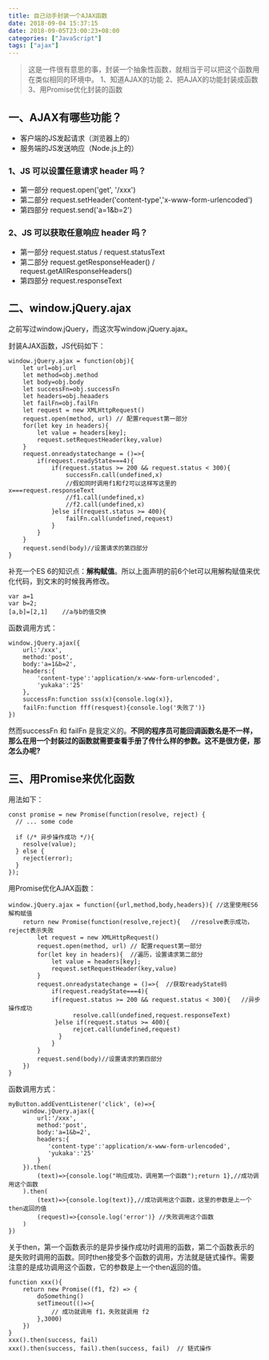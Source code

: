 ```yaml
---
title: 自己动手封装一个AJAX函数
date: 2018-09-04 15:37:15
date: 2018-09-05T23:00:23+08:00
categories: ["JavaScript"]
tags: ["ajax"]
---
```


> 这是一件很有意思的事，封装一个抽象性函数，就相当于可以把这个函数用在类似相同的环境中。
1、知道AJAX的功能
2、把AJAX的功能封装成函数
3、用Promise优化封装的函数

## 一、AJAX有哪些功能？

- 客户端的JS发起请求（浏览器上的）
- 服务端的JS发送响应（Node.js上的）

### 1、JS 可以设置任意请求 header 吗？

- 第一部分 request.open('get', '/xxx')
- 第二部分 request.setHeader('content-type','x-www-form-urlencoded')
- 第四部分 request.send('a=1&b=2')

### 2、JS 可以获取任意响应 header 吗？

- 第一部分 request.status / request.statusText
- 第二部分 request.getResponseHeader() / request.getAllResponseHeaders()
- 第四部分 request.responseText

## 二、window.jQuery.ajax

之前写过window.jQuery，而这次写window.jQuery.ajax。

封装AJAX函数，JS代码如下：

```angular2
window.jQuery.ajax = function(obj){
    let url=obj.url
    let method=obj.method
    let body=obj.body
    let successFn=obj.successFn
    let headers=obj.heaaders
    let failFn=obj.failFn
    let request = new XMLHttpRequest()
    request.open(method, url) // 配置request第一部分
    for(let key in headers){
        let value = headers[key];
        request.setRequestHeader(key,value)
    }
    request.onreadystatechange = ()=>{
        if(request.readyState===4){
            if(request.status >= 200 && request.status < 300){
                successFn.call(undefined,x)
                //假如同时调用f1和f2可以这样写这里的x===request.responseText
                //f1.call(undefined,x)
                //f2.call(undefined,x)           
            }else if(request.status >= 400){
                failFn.call(undefined,request)
            }
        }
    }
    request.send(body)//设置请求的第四部分
}
```
补充一个ES 6的知识点：**解构赋值**。所以上面声明的前6个let可以用解构赋值来优化代码，到文末的时候我再修改。

```angular2
var a=1
var b=2;
[a,b]=[2,1]    //a与b的值交换
```

函数调用方式：
```angular2
window.jQuery.ajax({
    url:'/xxx',
    method:'post',
    body:'a=1&b=2',
    headers:{
        'content-type':'application/x-www-form-urlencoded',
        'yukaka':'25'
    },
    successFn:function sss(x){console.log(x)},
    failFn:function fff(resquest){console.log('失败了')}  
})
```

然而successFn 和 failFn 是我定义的。**不同的程序员可能回调函数名是不一样，那么在用一个封装过的函数就需要查看手册了传什么样的参数。这不是很方便，那怎么办呢?**

## 三、用Promise来优化函数

用法如下：
```angular2
const promise = new Promise(function(resolve, reject) {
  // ... some code

  if (/* 异步操作成功 */){
    resolve(value);
  } else {
    reject(error);
  }
});
```

用Promise优化AJAX函数：
```angular2
window.jQuery.ajax = function({url,method,body,headers}){ //这里使用ES6 解构赋值
    return new Promise(function(resolve,reject){   //resolve表示成功，reject表示失败
        let request = new XMLHttpRequest()
        request.open(method, url) // 配置request第一部分
        for(let key in headers){  //遍历，设置请求第二部分
            let value = headers[key];
            request.setRequestHeader(key,value)
        }
        request.onreadystatechange = ()=>{  //获取readyState码
            if(request.readyState===4){
            if(request.status >= 200 && request.status < 300){   //异步操作成功
                  resolve.call(undefined,request.responseText)        
             }else if(request.status >= 400){
                  rejcet.call(undefined,request)
              }
            }
        }
        request.send(body)//设置请求的第四部分
    })
}
```
函数调用方式：
```angular2
myButton.addEventListener('click', (e)=>{
    window.jQuery.ajax({
        url:'/xxx',
        method:'post',
        body:'a=1&b=2',
        headers:{
           'content-type':'application/x-www-form-urlencoded',
           'yukaka':'25'
        }    
    }).then(
        (text)=>{console.log("响应成功，调用第一个函数");return 1},//成功调用这个函数       
    ).then(
        (text)=>{console.log(text)},//成功调用这个函数，这里的参数是上一个then返回的值
        (request)=>{console.log('error')} //失败调用这个函数     
    ) 
})
```
关于then，第一个函数表示的是异步操作成功时调用的函数，第二个函数表示的是失败时调用的函数。同时then接受多个函数的调用，方法就是链式操作。需要注意的是成功调用这个函数，它的参数是上一个then返回的值。
```angular2
function xxx(){
    return new Promise((f1, f2) => {
        doSomething()
        setTimeout(()=>{
            // 成功就调用 f1，失败就调用 f2
        },3000)
    })
}
xxx().then(success, fail)
xxx().then(success, fail).then(success, fail)  // 链式操作
```
